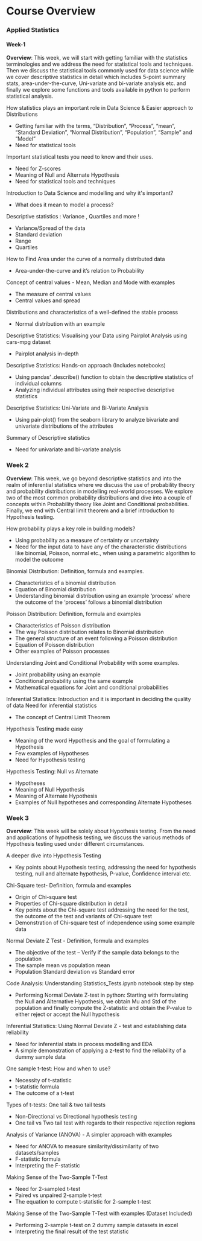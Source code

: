 # Course Overview 
### Applied Statistics 
#### Week-1
**Overview**: This week, we will start with getting familiar with the statistics terminologies and we address the need for statistical tools and techniques. Then we discuss the statistical tools commonly used for data science while we cover descriptive statistics in detail which includes 5-point summary stats, area-under-the-curve, Uni-variate and bi-variate analysis etc. and finally we explore some functions and tools available in python to perform statistical analysis.
 
How statistics plays an important role in Data Science & Easier approach to Distributions
- Getting familiar with the terms, “Distribution”, “Process”, “mean”, “Standard Deviation”, “Normal Distribution”, “Population”, “Sample” and “Model”
- Need for statistical tools

Important statistical tests you need to know and their uses.
- Need for Z-scores
- Meaning of Null and Alternate Hypothesis
- Need for statistical tools and techniques

Introduction to Data Science and modelling and why it's important?
- What does it mean to model a process?

Descriptive statistics : Variance , Quartiles and more !
- Variance/Spread of the data
- Standard deviation
- Range
- Quartiles

How to Find Area under the curve of a normally distributed data

- Area-under-the-curve and it’s relation to Probability

Concept of central values - Mean, Median and Mode with examples
- The measure of central values
- Central values and spread

Distributions and characteristics of a well-defined the stable process
- Normal distribution with an example

Descriptive Statistics: Visualising your Data using Pairplot Analysis using cars-mpg dataset
- Pairplot analysis in-depth

Descriptive Statistics: Hands-on approach (Includes notebooks)
- Using pandas’ .describe() function to obtain the descriptive statistics of individual columns
- Analyzing individual attributes using their respective descriptive statistics

Descriptive Statistics: Uni-Variate and Bi-Variate Analysis
- Using pair-plot() from the seaborn library to analyze bivariate and univariate distributions of the attributes

Summary of Descriptive statistics
- Need for univariate and bi-variate analysis
 
### Week 2
**Overview**: This week, we go beyond descriptive statistics and into the realm of inferential statistics where we discuss the use of probability theory and probability distributions in modelling real-world processes. We explore two of the most common probability distributions and dive into a couple of concepts within Probability theory like Joint and Conditional probabilities. Finally, we end with Central limit theorem and a brief introduction to Hypothesis testing.

How probability plays a key role in building models?

- Using probability as a measure of certainty or uncertainty
- Need for the input data to have any of the characteristic distributions like binomial, Poisson, normal etc., when using a parametric algorithm to model the outcome

Binomial Distribution: Definition, formula and examples.
- Characteristics of a binomial distribution
- Equation of Binomial distribution
- Understanding binomial distribution using  an example ‘process’ where the outcome of the ‘process’ follows a binomial distribution

Poisson Distribution: Definition, formula and examples

- Characteristics of Poisson distribution
- The way Poisson distribution relates to Binomial distribution
- The general structure of an event following a Poisson distribution
- Equation of Poisson distribution
- Other examples of Poisson processes

Understanding Joint and Conditional Probability with some examples.
- Joint probability using an example
- Conditional probability using the same example
- Mathematical equations for Joint and conditional probabilities

Inferential Statistics: Introduction and it is important in deciding the quality of data
Need for inferential statistics

- The concept of Central Limit Theorem

Hypothesis Testing made easy
- Meaning of the word Hypothesis and the goal of formulating a Hypothesis
- Few examples of Hypotheses
- Need for Hypothesis testing

Hypothesis Testing: Null vs Alternate
- Hypotheses
- Meaning of Null Hypothesis
- Meaning of Alternate Hypothesis
- Examples of Null hypotheses and corresponding Alternate Hypotheses
 
 
 
### Week 3
**Overview**: This week will be solely about Hypothesis testing. From the need and applications of hypothesis testing, we discuss the various methods of Hypothesis testing used under different circumstances.

A deeper dive into Hypothesis Testing
- Key points about Hypothesis testing, addressing the need for hypothesis testing, null and alternate hypothesis, P-value, Confidence interval etc.

Chi-Square test- Definition, formula and examples
- Origin of Chi-square test
- Properties of Chi-square distribution in detail
- Key points about the Chi-square test addressing the need for the test, the outcome of the test and variants of Chi-square test
- Demonstration of Chi-square test of independence using some example data

Normal Deviate Z Test - Definition, formula and examples

- The objective of the test – Verify if the sample data belongs to the population
- The sample mean vs population mean
- Population Standard deviation vs Standard error

Code Analysis: Understanding Statistics_Tests.ipynb notebook step by step

- Performing Normal Deviate Z-test in python:
    Starting with formulating the Null and Alternative Hypothesis, we obtain Mu and Std of the population and finally compute the Z-statistic and obtain the P-value to either reject or accept the Null hypothesis

Inferential Statistics: Using Normal Deviate Z - test and establishing data reliability
- Need for inferential stats in process modelling and EDA
- A simple demonstration of applying a z-test to find the reliability of a dummy sample data

One sample t-test: How and when to use?
- Necessity of t-statistic
- t-statistic formula
- The outcome of a t-test

Types of t-tests: One tail & two tail tests
- Non-Directional vs Directional hypothesis testing
- One tail vs Two tail test with regards to their respective rejection regions

Analysis of Variance (ANOVA) - A simpler approach with examples
- Need for ANOVA to measure similarity/dissimilarity of two datasets/samples
- F-statistic formula
- Interpreting the F-statistic

Making Sense of the Two-Sample T-Test
- Need for 2-sampled t-test
- Paired vs unpaired 2-sample t-test
- The equation to compute t-statistic for 2-sample t-test

Making Sense of the Two-Sample T-Test with examples (Dataset Included)
- Performing 2-sample t-test on 2 dummy sample datasets in excel
- Interpreting the final result of the test statistic
